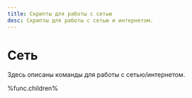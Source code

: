 ```yaml
---
title: Скрипты для работы с сетью
desc: Скрипты для работы с сетью и интернетом.
---
```

# Сеть

Здесь описаны команды для работы с сетью/интернетом.

%func.children%
